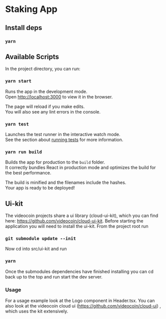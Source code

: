 # Staking App

## Install deps

### `yarn`

## Available Scripts

In the project directory, you can run:

### `yarn start`

Runs the app in the development mode.<br/>
Open [http://localhost:3000](http://localhost:3000) to view it in the browser.

The page will reload if you make edits.<br/>
You will also see any lint errors in the console.

### `yarn test`

Launches the test runner in the interactive watch mode.<br/>
See the section about [running tests](#running-tests) for more information.

### `yarn run build`

Builds the app for production to the `build` folder.<br/>
It correctly bundles React in production mode and optimizes the build for the best performance.

The build is minified and the filenames include the hashes.<br/>
Your app is ready to be deployed!

## Ui-kit
The videocoin projects share a ui library (cloud-ui-kit), which you can find here: https://github.com/videocoin/cloud-ui-kit.
Before starting the application you will need to install the ui-kit. From the project root run

### `git submodule update --init`
Now cd into src/ui-kit and run

### `yarn`
Once the submodules dependencies have finished installing you can cd back up to the top and run start the dev server.

### Usage

For a usage example look at the Logo component in Header.tsx. You can also look at the videocoin cloud ui (https://github.com/videocoin/cloud-ui)
, which uses the kit extensively.